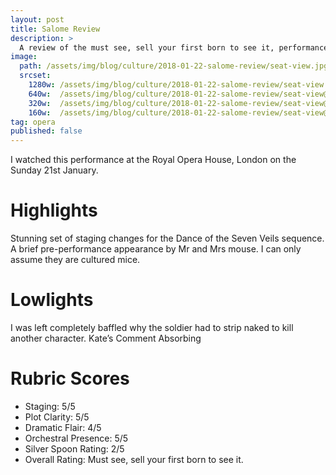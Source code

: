 ```yaml
---
layout: post
title: Salome Review
description: >
  A review of the must see, sell your first born to see it, performance of Salome at the Royal Opera House, Covent Garden.
image: 
  path: /assets/img/blog/culture/2018-01-22-salome-review/seat-view.jpg
  srcset:
    1280w: /assets/img/blog/culture/2018-01-22-salome-review/seat-view.jpg
    640w:  /assets/img/blog/culture/2018-01-22-salome-review/seat-view@0,5x.jpg
    320w:  /assets/img/blog/culture/2018-01-22-salome-review/seat-view@0,25x.jpg
    160w:  /assets/img/blog/culture/2018-01-22-salome-review/seat-view@0,25x.jpg
tag: opera
published: false
---
```


I watched this performance at the Royal Opera House, London on the Sunday 21st January.

# Highlights
Stunning set of staging changes for the Dance of the Seven Veils sequence.
A brief pre-performance appearance by Mr and Mrs mouse. I can only assume they are cultured mice.

# Lowlights
I was left completely baffled why the soldier had to strip naked to kill another character.
Kate’s Comment
Absorbing

# Rubric Scores

* Staging: 5/5
* Plot Clarity: 5/5
* Dramatic Flair: 4/5
* Orchestral Presence: 5/5
* Silver Spoon Rating: 2/5
* Overall Rating: Must see, sell your first born to see it.